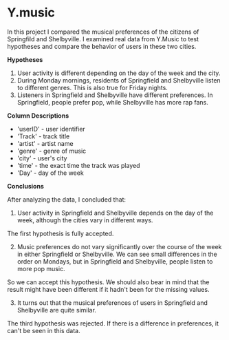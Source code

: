 # Y.music

In this project I compared the musical preferences of the citizens of Springfild and Shelbyville. I examined real data from Y.Music to test hypotheses and compare the behavior of users in these two cities.

**Hypotheses**
1. User activity is different depending on the day of the week and the city.
2. During Monday mornings, residents of Springfield and Shelbyville listen to different genres. This is also true for Friday nights.
3. Listeners in Springfield and Shelbyville have different preferences. In Springfield, people prefer pop, while Shelbyville has more rap fans.

**Column Descriptions**
* 'userID' - user identifier
* 'Track' - track title
* 'artist' - artist name
* 'genre' - genre of music
* 'city' - user's city
* 'time' - the exact time the track was played
* 'Day' - day of the week

**Conclusions**

After analyzing the data, I concluded that:

1. User activity in Springfield and Shelbyville depends on the day of the week, although the cities vary in different ways. 

The first hypothesis is fully accepted.

2. Music preferences do not vary significantly over the course of the week in either Springfield or Shelbyville. We can see small differences in the order on Mondays, but in Springfield and Shelbyville, people listen to more pop music.

So we can accept this hypothesis. We should also bear in mind that the result might have been different if it hadn't been for the missing values.

3. It turns out that the musical preferences of users in Springfield and Shelbyville are quite similar.

The third hypothesis was rejected. If there is a difference in preferences, it can't be seen in this data.
